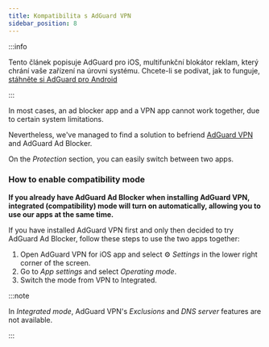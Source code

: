 ```yaml
---
title: Kompatibilita s AdGuard VPN
sidebar_position: 8
---
```


:::info

Tento článek popisuje AdGuard pro iOS, multifunkční blokátor reklam, který chrání vaše zařízení na úrovni systému. Chcete-li se podívat, jak to funguje, [stáhněte si AdGuard pro Android](https://agrd.io/download-kb-adblock)

:::

In most cases, an ad blocker app and a VPN app cannot work together, due to certain system limitations.

Nevertheless, we've managed to find a solution to befriend [AdGuard VPN](https://adguard-vpn.com/) and AdGuard Ad Blocker.

On the _Protection_ section, you can easily switch between two apps.

### How to enable compatibility mode

**If you already have AdGuard Ad Blocker when installing AdGuard VPN, integrated (compatibility) mode will turn on automatically, allowing you to use our apps at the same time.**

If you have installed AdGuard VPN first and only then decided to try AdGuard Ad Blocker, follow these steps to use the two apps together:

1. Open AdGuard VPN for iOS app and select ⚙ _Settings_ in the lower right corner of the screen.
2. Go to _App settings_ and select _Operating mode_.
3. Switch the mode from VPN to Integrated.

:::note

In _Integrated mode_, AdGuard VPN's _Exclusions_ and _DNS server_ features are not available.

:::
